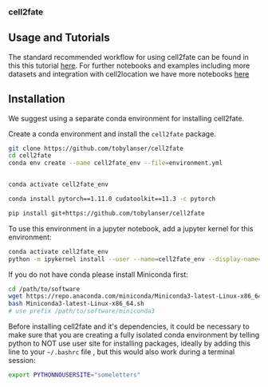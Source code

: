 ### cell2fate

## Usage and Tutorials

The standard recommended workflow for using cell2fate can be found in this this tutorial [here](https://github.com/BayraktarLab/cell2fate/blob/main/notebooks/cell2fate_PancreasWithCC.ipynb).
For further notebooks and examples including more datasets and integration with cell2location we have more notebooks [here](https://github.com/BayraktarLab/cell2fate/blob/main/notebooks/)

## Installation

We suggest using a separate conda environment for installing cell2fate.

Create a conda environment and install the `cell2fate` package.

```bash
git clone https://github.com/tobylanser/cell2fate
cd cell2fate
conda env create --name cell2fate_env --file=environment.yml


conda activate cell2fate_env

conda install pytorch==1.11.0 cudatoolkit==11.3 -c pytorch

pip install git+https://github.com/tobylanser/cell2fate
```

To use this environment in a jupyter notebook, add a jupyter kernel for this environment:

```bash
conda activate cell2fate_env
python -m ipykernel install --user --name=cell2fate_env --display-name='Environment (cell2fate_env)'
```

If you do not have conda please install Miniconda first:

```bash
cd /path/to/software
wget https://repo.anaconda.com/miniconda/Miniconda3-latest-Linux-x86_64.sh
bash Miniconda3-latest-Linux-x86_64.sh
# use prefix /path/to/software/miniconda3
```

Before installing cell2fate and it's dependencies, it could be necessary to make sure that you are creating a fully isolated conda environment by telling python to NOT use user site for installing packages, ideally by adding this line to your `~/.bashrc` file , but this would also work during a terminal session:

```bash
export PYTHONNOUSERSITE="someletters"
```
